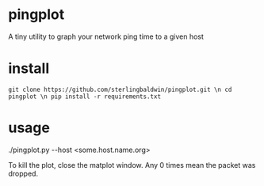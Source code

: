 # pingplot
A tiny utility to graph your network ping time to a given host

# install
`git clone https://github.com/sterlingbaldwin/pingplot.git \n
cd pingplot \n
pip install -r requirements.txt
`
# usage
./pingplot.py --host <some.host.name.org>

To kill the plot, close the matplot window. Any 0 times mean the packet was dropped.
